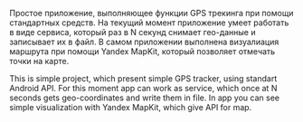 Простое приложение, выполняющее функции GPS трекинга при помощи стандартных средств.
На текущий момент приложение умеет работать в виде сервиса, который раз в N секунд снимает гео-данные и записывает их в файл.
В самом приложении выполнена визуалиация маршрута при помощи Yandex MapKit, который позволяет отмечать точки на карте.

This is simple project, which present simple GPS tracker, using standart Android API.
For this moment app can work as service, which once at N seconds gets geo-coordinates and write them in file.
In app you can see simple visualization with Yandex MapKit, which give API for map.